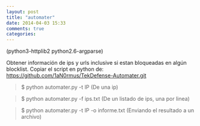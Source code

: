 ```yaml
---
layout: post
title: "automater"
date: 2014-04-03 15:33
comments: true
categories: 
---
```

(python3-httplib2 python2.6-argparse)

Obtener información de ips y urls inclusive si estan bloqueadas en algún blocklist. Copiar el script en python de: <https://github.com/1aN0rmus/TekDefense-Automater.git> 

>$ python automater.py -t IP (De una ip)

>$ python automater.py -f ips.txt (De un listado de ips, una por linea)

>$ python automater.py -t IP -o informe.txt (Enviando el resultado a un archivo)


